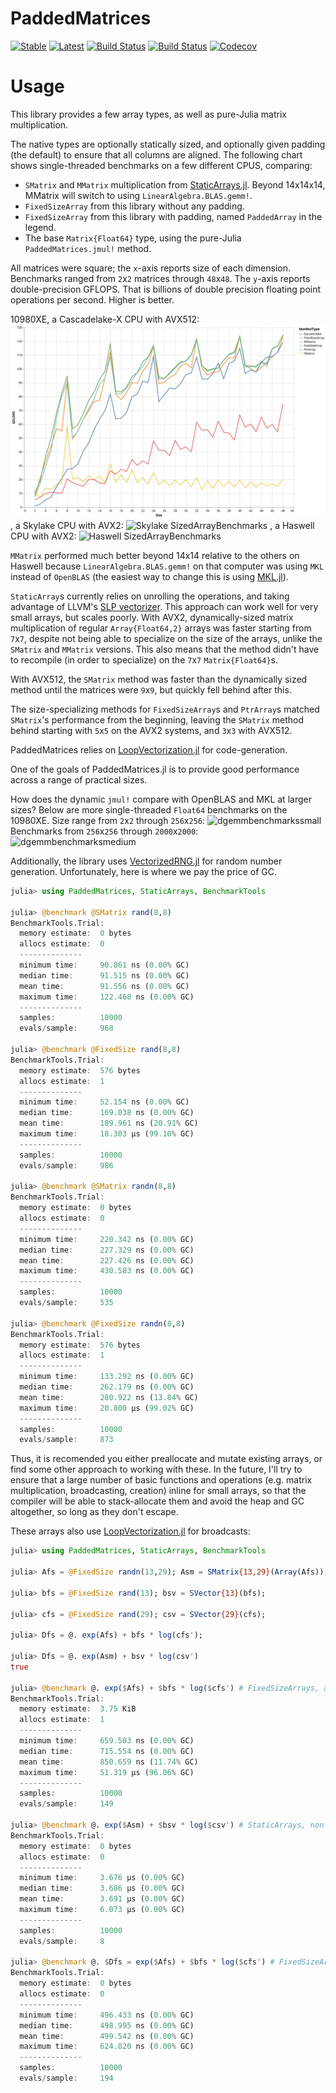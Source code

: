 # PaddedMatrices

[![Stable](https://img.shields.io/badge/docs-stable-blue.svg)](https://chriselrod.github.io/PaddedMatrices.jl/stable)
[![Latest](https://img.shields.io/badge/docs-latest-blue.svg)](https://chriselrod.github.io/PaddedMatrices.jl/latest)
[![Build Status](https://travis-ci.com/chriselrod/PaddedMatrices.jl.svg?branch=master)](https://travis-ci.com/chriselrod/PaddedMatrices.jl)
[![Build Status](https://ci.appveyor.com/api/projects/status/github/chriselrod/PaddedMatrices.jl?svg=true)](https://ci.appveyor.com/project/chriselrod/PaddedMatrices-jl)
[![Codecov](https://codecov.io/gh/chriselrod/PaddedMatrices.jl/branch/master/graph/badge.svg)](https://codecov.io/gh/chriselrod/PaddedMatrices.jl)

# Usage

This library provides a few array types, as well as pure-Julia matrix multiplication.

The native types are optionally statically sized, and optionally given padding (the default) to ensure that all columns are aligned. The following chart shows single-threaded benchmarks on a few different CPUS, comparing:

* `SMatrix` and `MMatrix` multiplication from [StaticArrays.jl](https://github.com/JuliaArrays/StaticArrays.jl). Beyond 14x14x14, MMatrix will switch to using `LinearAlgebra.BLAS.gemm!`.
* `FixedSizeArray` from this library without any padding.
* `FixedSizeArray` from this library with padding, named `PaddedArray` in the legend.
* The base `Matrix{Float64}` type, using the pure-Julia `PaddedMatrices.jmul!` method.

All matrices were square; the `x`-axis reports size of each dimension. Benchmarks ranged from `2`x`2` matrices through `48`x`48`. The `y`-axis reports double-precision GFLOPS. That is billions of double precision floating point operations per second. Higher is better.

10980XE, a Cascadelake-X CPU with AVX512:
![Cascadelake-X SizedArrayBenchmarks](docs/src/assets/sizedarraybenchmarksAVX512_cascadelakeX.svg)
, a Skylake CPU with AVX2:
![Skylake SizedArrayBenchmarks](docs/src/assets/sizedarraybenchmarks2_skylake.svg)
, a Haswell CPU with AVX2:
![Haswell SizedArrayBenchmarks](docs/src/assets/sizedarraybenchmarks2_haswell.svg)

`MMatrix` performed much better beyond 14x14 relative to the others on Haswell because `LinearAlgebra.BLAS.gemm!` on that computer was using `MKL` instead of `OpenBLAS` (the easiest way to change this is using [MKL.jl](https://github.com/JuliaComputing/MKL.jl)).

`StaticArray`s currently relies on unrolling the operations, and taking advantage of LLVM's [SLP vectorizer](https://llvm.org/docs/Vectorizers.html#the-slp-vectorizer). This approach can work well for very small arrays, but scales poorly. With AVX2, dynamically-sized matrix multiplication of regular `Array{Float64,2}` arrays was faster starting from `7`x`7`, despite not being able to specialize on the size of the arrays, unlike the `SMatrix` and `MMatrix` versions. This also means that the method didn't have to recompile (in order to specialize) on the `7`x`7` `Matrix{Float64}`s.

With AVX512, the `SMatrix` method was faster than the dynamically sized method until the matrices were `9`x`9`, but quickly fell behind after this.

The size-specializing methods for `FixedSizeArray`s and `PtrArray`s matched `SMatrix`'s performance from the beginning, leaving the `SMatrix` method behind starting with `5`x`5` on the AVX2 systems, and `3`x`3` with AVX512.

PaddedMatrices relies on [LoopVectorization.jl](https://github.com/chriselrod/LoopVectorization.jl) for code-generation.

One of the goals of PaddedMatrices.jl is to provide good performance across a range of practical sizes.

How does the dynamic `jmul!` compare with OpenBLAS and MKL at larger sizes? Below are more single-threaded `Float64` benchmarks on the 10980XE. Size range from `2`x`2` through `256`x`256`:
![dgemmbenchmarkssmall](docs/src/assets/gemmFloat64_2_256.svg)
Benchmarks from `256`x`256` through `2000`x`2000`:
![dgemmbenchmarksmedium](docs/src/assets/gemmFloat64_256_2000.svg)



Additionally, the library uses [VectorizedRNG.jl](https://github.com/chriselrod/VectorizedRNG.jl) for random number generation. Unfortunately, here is where we pay the price of GC.
```julia
julia> using PaddedMatrices, StaticArrays, BenchmarkTools

julia> @benchmark @SMatrix rand(8,8)
BenchmarkTools.Trial:
  memory estimate:  0 bytes
  allocs estimate:  0
  --------------
  minimum time:     90.861 ns (0.00% GC)
  median time:      91.515 ns (0.00% GC)
  mean time:        91.556 ns (0.00% GC)
  maximum time:     122.468 ns (0.00% GC)
  --------------
  samples:          10000
  evals/sample:     968

julia> @benchmark @FixedSize rand(8,8)
BenchmarkTools.Trial:
  memory estimate:  576 bytes
  allocs estimate:  1
  --------------
  minimum time:     52.154 ns (0.00% GC)
  median time:      169.038 ns (0.00% GC)
  mean time:        189.961 ns (20.91% GC)
  maximum time:     18.303 μs (99.10% GC)
  --------------
  samples:          10000
  evals/sample:     986

julia> @benchmark @SMatrix randn(8,8)
BenchmarkTools.Trial:
  memory estimate:  0 bytes
  allocs estimate:  0
  --------------
  minimum time:     220.342 ns (0.00% GC)
  median time:      227.329 ns (0.00% GC)
  mean time:        227.426 ns (0.00% GC)
  maximum time:     430.583 ns (0.00% GC)
  --------------
  samples:          10000
  evals/sample:     535

julia> @benchmark @FixedSize randn(8,8)
BenchmarkTools.Trial:
  memory estimate:  576 bytes
  allocs estimate:  1
  --------------
  minimum time:     133.292 ns (0.00% GC)
  median time:      262.179 ns (0.00% GC)
  mean time:        280.922 ns (13.84% GC)
  maximum time:     20.800 μs (99.02% GC)
  --------------
  samples:          10000
  evals/sample:     873
```
Thus, it is recomended you either preallocate and mutate existing arrays, or find some other approach to working with these.
In the future, I'll try to ensure that a large number of basic functions and operations (e.g. matrix multiplication, broadcasting, creation)
inline for small arrays, so that the compiler will be able to stack-allocate them and avoid the heap and GC altogether, so long as they don't escape.

These arrays also use [LoopVectorization.jl](https://github.com/chriselrod/LoopVectorization.jl) for broadcasts:
```julia
julia> using PaddedMatrices, StaticArrays, BenchmarkTools

julia> Afs = @FixedSize randn(13,29); Asm = SMatrix{13,29}(Array(Afs));

julia> bfs = @FixedSize rand(13); bsv = SVector{13}(bfs);

julia> cfs = @FixedSize rand(29); csv = SVector{29}(cfs);

julia> Dfs = @. exp(Afs) + bfs * log(cfs');

julia> Dfs ≈ @. exp(Asm) + bsv * log(csv')
true

julia> @benchmark @. exp($Afs) + $bfs * log($cfs') # FixedSizeArrays, allocating
BenchmarkTools.Trial:
  memory estimate:  3.75 KiB
  allocs estimate:  1
  --------------
  minimum time:     659.503 ns (0.00% GC)
  median time:      715.554 ns (0.00% GC)
  mean time:        850.659 ns (11.74% GC)
  maximum time:     51.319 μs (96.06% GC)
  --------------
  samples:          10000
  evals/sample:     149

julia> @benchmark @. exp($Asm) + $bsv * log($csv') # StaticArrays, non-allocating but much slower
BenchmarkTools.Trial:
  memory estimate:  0 bytes
  allocs estimate:  0
  --------------
  minimum time:     3.676 μs (0.00% GC)
  median time:      3.686 μs (0.00% GC)
  mean time:        3.691 μs (0.00% GC)
  maximum time:     6.073 μs (0.00% GC)
  --------------
  samples:          10000
  evals/sample:     8

julia> @benchmark @. $Dfs = exp($Afs) + $bfs * log($cfs') # FixedSizeArrays, using pre-allocated output
BenchmarkTools.Trial:
  memory estimate:  0 bytes
  allocs estimate:  0
  --------------
  minimum time:     496.433 ns (0.00% GC)
  median time:      498.995 ns (0.00% GC)
  mean time:        499.542 ns (0.00% GC)
  maximum time:     624.820 ns (0.00% GC)
  --------------
  samples:          10000
  evals/sample:     194
  ```


